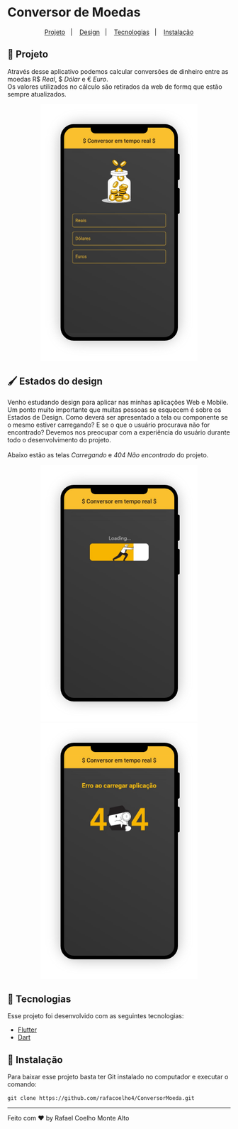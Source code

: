 # Conversor de Moedas

<p align="center">
  <a href="#-projeto">Projeto</a>&nbsp;&nbsp;&nbsp;|&nbsp;&nbsp;&nbsp;
  <a href="#-estados do design">Design</a>&nbsp;&nbsp;&nbsp;|&nbsp;&nbsp;&nbsp;
  <a href="#-tecnologias">Tecnologias</a>&nbsp;&nbsp;&nbsp;|&nbsp;&nbsp;&nbsp;
  <a href="#-instalação">Instalação</a>
</p>

## 📱 Projeto

Através desse aplicativo podemos calcular conversões de dinheiro entre as moedas R$ _Real_, $ _Dólar_ e € _Euro_.<br />
Os valores utilizados no cálculo são retirados da web de formq que estão sempre atualizados.

<p align="center">
  <img src="conversor_moeda/loaded_page.png" alt="Loaded Page" >
</p>

## 🖌 Estados do design

Venho estudando design para aplicar nas minhas aplicações Web e Mobile.<br />Um ponto muito importante que muitas pessoas se esquecem é sobre os Estados de Design.
Como deverá ser apresentado a tela ou componente se o mesmo estiver carregando? E se o que o usuário procurava não for encontrado? 
Devemos nos preocupar com a experiência do usuário durante todo o desenvolvimento do projeto.
<br /><br />
Abaixo estão as telas _Carregando_ e _404 Não encontrado_ do projeto.

<p align="center">
  <img src="conversor_moeda/loading_page.png" alt="Loading state" >
  <img src="conversor_moeda/not_found_page.png" alt="404 Not Found Page" >
</p>

## 🚀 Tecnologias

Esse projeto foi desenvolvido com as seguintes tecnologias:

- [Flutter](https://flutter.dev/)
- [Dart](https://dart.dev/)

## 📁 Instalação

Para baixar esse projeto basta ter Git instalado no computador e executar o comando:
```
git clone https://github.com/rafacoelho4/ConversorMoeda.git
```

---

Feito com ♥ by Rafael Coelho Monte Alto
